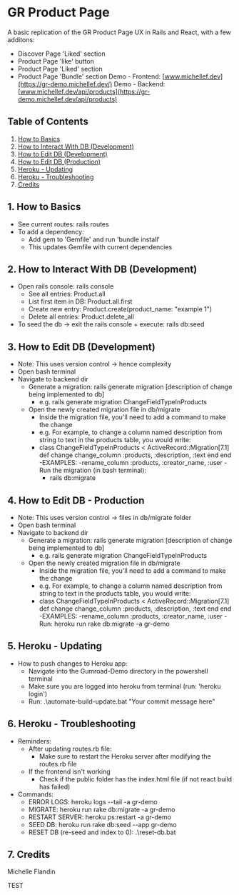 # GR Product Page 

A basic replication of the GR Product Page UX in Rails and React, with a few additons:
- Discover Page 'Liked' section
- Product Page 'like' button
- Product Page 'Liked' section
- Product Page 'Bundle' section
Demo - Frontend: [www.michellef.dev](https://gr-demo.michellef.dev/)
Demo - Backend:  [www.michellef.dev/api/products](https://gr-demo.michellef.dev/api/products)


## Table of Contents
1. [How to Basics](#how-to-basics)
2. [How to Interact With DB (Development)](#how-to-db-development)
3. [How to Edit DB (Development)](#how-to-edit-db-development)
4. [How to Edit DB (Production)](#how-to-edit-db-production)
5. [Heroku - Updating](#heroku-troubleshooting)
6. [Heroku - Troubleshooting](#heroku-troubleshooting)
7. [Credits](#credits)


## 1. How to Basics <a name="how-to-basics"></a>
- See current routes: rails routes
- To add a dependency:
  - Add gem to 'Gemfile' and run 'bundle install'
  - This updates Gemfile with current dependencies


## 2. How to Interact With DB (Development)<a name="how-to-db-development"></a>
- Open rails console: rails console
  - See all entries: Product.all
  - List first item in DB: Product.all.first 
  - Create new entry: Product.create(product_name: "example 1")
  - Delete all entries: Product.delete_all
- To seed the db -> exit the rails console + execute: rails db:seed


## 3. How to Edit DB (Development) <a name="how-to-edit-db-development"></a>
- Note: This uses version control -> hence complexity
- Open bash terminal 
- Navigate to backend dir
  - Generate a migration: rails generate migration [description of change being implemented to db]
    - e.g. rails generate migration ChangeFieldTypeInProducts
  - Open the newly created migration file in db/migrate
    - Inside the migration file, you'll need to add a command to make the change
    - e.g. For example, to change a column named description from string to text in the products table, you   would write:
    - class ChangeFieldTypeInProducts < ActiveRecord::Migration[7.1]
        def change
          change_column :products, :description, :text
        end
      end
      -EXAMPLES: 
        -rename_column :products, :creator_name, :user
    -Run the migration (in bash terminal): 
      - rails db:migrate


## 4. How to Edit DB - Production <a name="how-to-edit-db-production"></a>
- Note: This uses version control -> files in db/migrate folder
- Open bash terminal 
- Navigate to backend dir
  - Generate a migration: rails generate migration [description of change being implemented to db]
    - e.g. rails generate migration ChangeFieldTypeInProducts
  - Open the newly created migration file in db/migrate
    - Inside the migration file, you'll need to add a command to make the change
    - e.g. For example, to change a column named description from string to text in the products table, you   would write:
    - class ChangeFieldTypeInProducts < ActiveRecord::Migration[7.1]
        def change
          change_column :products, :description, :text
        end
      end
      -EXAMPLES: 
        -rename_column :products, :creator_name, :user
  -Run: heroku run rake db:migrate -a gr-demo


## 5. Heroku - Updating <a name="heroku-updating"></a>
- How to push changes to Heroku app:
  - Navigate into the Gumroad-Demo directory in the powershell terminal
  - Make sure you are logged into heroku from terminal (run: 'heroku login')
  - Run: .\automate-build-update.bat "Your commit message here"


## 6. Heroku - Troubleshooting <a name="heroku-troubleshooting"></a>
- Reminders:
  - After updating routes.rb file: 
    - Make sure to restart the Heroku server after modifying the routes.rb file 
  - If the frontend isn't working
    - Check if the public folder has the index.html file (if not react build has failed)
- Commands:
  - ERROR LOGS: heroku logs --tail -a gr-demo
  - MIGRATE: heroku run rake db:migrate -a gr-demo
  - RESTART SERVER: heroku ps:restart -a gr-demo
  - SEED DB: heroku run rake db:seed --app gr-demo
  - RESET DB (re-seed and index to 0): .\reset-db.bat


## 7. Credits <a name="credits"></a>
Michelle Flandin



TEST